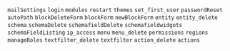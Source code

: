 `mailSettings`
`login`
`modules`
`restart`
`themes`
`set_first_user`
`passwordReset`
`autoPath`
`blockDeleteForm`
`blockForm`
`newBlockForm`
`entity`
`entity_delete`
`schema`
`schemaDelete`
`schemafieldDelete`
`schemafieldwidgets`
`schemaFieldListing`
`ip_access`
`menu`
`menu_delete`
`permissions`
`regions`
`manageRoles`
`textfilter_delete`
`textfilter`
`action_delete`
`actions`
